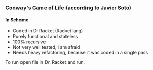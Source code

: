 ### Conway's Game of Life (according to Javier Soto)

#### In Scheme

- Coded in Dr Racket (Racket lang)
- Purely functional and stateless
- 100% recursive
- Not very well tested, I am afraid
- Needs heavy refactoring, because it was coded in a single pass

To run open file in Dr. Racket and run.

